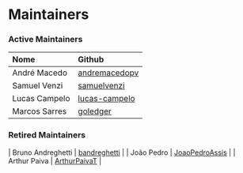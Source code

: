 # Maintainers

### **Active Maintainers**

|  Nome  |  Github  |
|:-------|:--------|
|  André Macedo  |  [andremacedopv](https://github.com/andremacedopv)  |
|  Samuel Venzi  |  [samuelvenzi](https://github.com/samuelvenzi)  |
|  Lucas Campelo  |  [lucas-campelo](https://github.com/lucas-campelo)  |
|  Marcos Sarres  |  [goledger](https://github.com/goledger)  |


### **Retired Maintainers**
|  Bruno Andreghetti  |  [bandreghetti](https://github.com/bandreghetti)  |
|  João Pedro  |  [JoaoPedroAssis](https://github.com/JoaoPedroAssis)  |
|  Arthur Paiva  |  [ArthurPaivaT](https://github.com/ArthurPaivaT)  |